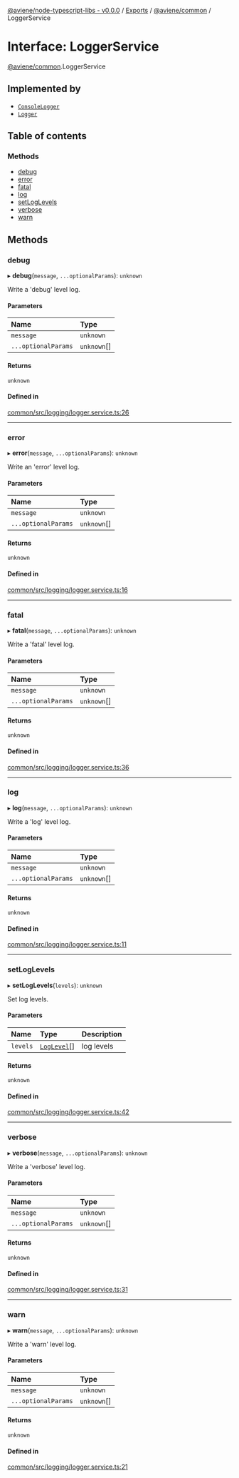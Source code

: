 [@aviene/node-typescript-libs - v0.0.0](../README.md) / [Exports](../modules.md) / [@aviene/common](../modules/aviene_common.md) / LoggerService

# Interface: LoggerService

[@aviene/common](../modules/aviene_common.md).LoggerService

## Implemented by

- [`ConsoleLogger`](../classes/aviene_common.ConsoleLogger.md)
- [`Logger`](../classes/aviene_common.Logger.md)

## Table of contents

### Methods

- [debug](aviene_common.LoggerService.md#debug)
- [error](aviene_common.LoggerService.md#error)
- [fatal](aviene_common.LoggerService.md#fatal)
- [log](aviene_common.LoggerService.md#log)
- [setLogLevels](aviene_common.LoggerService.md#setloglevels)
- [verbose](aviene_common.LoggerService.md#verbose)
- [warn](aviene_common.LoggerService.md#warn)

## Methods

### debug

▸ **debug**(`message`, `...optionalParams`): `unknown`

Write a 'debug' level log.

#### Parameters

| Name | Type |
| :------ | :------ |
| `message` | `unknown` |
| `...optionalParams` | `unknown`[] |

#### Returns

`unknown`

#### Defined in

[common/src/logging/logger.service.ts:26](https://github.com/stefan-karlsson/node-typescript-libs/blob/2319c44783699d64d499ec10c17b0c60b1974d44/packages/common/src/logging/logger.service.ts#L26)

___

### error

▸ **error**(`message`, `...optionalParams`): `unknown`

Write an 'error' level log.

#### Parameters

| Name | Type |
| :------ | :------ |
| `message` | `unknown` |
| `...optionalParams` | `unknown`[] |

#### Returns

`unknown`

#### Defined in

[common/src/logging/logger.service.ts:16](https://github.com/stefan-karlsson/node-typescript-libs/blob/2319c44783699d64d499ec10c17b0c60b1974d44/packages/common/src/logging/logger.service.ts#L16)

___

### fatal

▸ **fatal**(`message`, `...optionalParams`): `unknown`

Write a 'fatal' level log.

#### Parameters

| Name | Type |
| :------ | :------ |
| `message` | `unknown` |
| `...optionalParams` | `unknown`[] |

#### Returns

`unknown`

#### Defined in

[common/src/logging/logger.service.ts:36](https://github.com/stefan-karlsson/node-typescript-libs/blob/2319c44783699d64d499ec10c17b0c60b1974d44/packages/common/src/logging/logger.service.ts#L36)

___

### log

▸ **log**(`message`, `...optionalParams`): `unknown`

Write a 'log' level log.

#### Parameters

| Name | Type |
| :------ | :------ |
| `message` | `unknown` |
| `...optionalParams` | `unknown`[] |

#### Returns

`unknown`

#### Defined in

[common/src/logging/logger.service.ts:11](https://github.com/stefan-karlsson/node-typescript-libs/blob/2319c44783699d64d499ec10c17b0c60b1974d44/packages/common/src/logging/logger.service.ts#L11)

___

### setLogLevels

▸ **setLogLevels**(`levels`): `unknown`

Set log levels.

#### Parameters

| Name | Type | Description |
| :------ | :------ | :------ |
| `levels` | [`LogLevel`](../modules/aviene_common.md#loglevel)[] | log levels |

#### Returns

`unknown`

#### Defined in

[common/src/logging/logger.service.ts:42](https://github.com/stefan-karlsson/node-typescript-libs/blob/2319c44783699d64d499ec10c17b0c60b1974d44/packages/common/src/logging/logger.service.ts#L42)

___

### verbose

▸ **verbose**(`message`, `...optionalParams`): `unknown`

Write a 'verbose' level log.

#### Parameters

| Name | Type |
| :------ | :------ |
| `message` | `unknown` |
| `...optionalParams` | `unknown`[] |

#### Returns

`unknown`

#### Defined in

[common/src/logging/logger.service.ts:31](https://github.com/stefan-karlsson/node-typescript-libs/blob/2319c44783699d64d499ec10c17b0c60b1974d44/packages/common/src/logging/logger.service.ts#L31)

___

### warn

▸ **warn**(`message`, `...optionalParams`): `unknown`

Write a 'warn' level log.

#### Parameters

| Name | Type |
| :------ | :------ |
| `message` | `unknown` |
| `...optionalParams` | `unknown`[] |

#### Returns

`unknown`

#### Defined in

[common/src/logging/logger.service.ts:21](https://github.com/stefan-karlsson/node-typescript-libs/blob/2319c44783699d64d499ec10c17b0c60b1974d44/packages/common/src/logging/logger.service.ts#L21)
